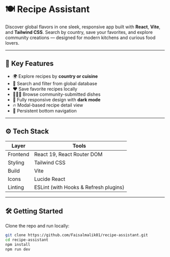 # 🍽️ Recipe Assistant

Discover global flavors in one sleek, responsive app built with **React**, **Vite**, and **Tailwind CSS**. Search by country, save your favorites, and explore community creations — designed for modern kitchens and curious food lovers.

---

## 🌟 Key Features

- 🌍 Explore recipes by **country or cuisine**
- 🔎 Search and filter from global database
- ❤️ Save favorite recipes locally
- 🧑‍🤝‍🧑 Browse community-submitted dishes
- 📱 Fully responsive design with **dark mode**
- 🔥 Modal-based recipe detail view
- 📌 Persistent bottom navigation

---

## ⚙️ Tech Stack

| Layer     | Tools |
|-----------|-------|
| Frontend  | React 19, React Router DOM |
| Styling   | Tailwind CSS |
| Build     | Vite |
| Icons     | Lucide React |
| Linting   | ESLint (with Hooks & Refresh plugins) |

---

## 🛠️ Getting Started

Clone the repo and run locally:

```bash
git clone https://github.com/Faisalmalik01/recipe-assistant.git
cd recipe-assistant
npm install
npm run dev

